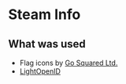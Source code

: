 ﻿Steam Info
==========

What was used
-------------
 * Flag icons by [Go Squared Ltd.](http://www.gosquared.com/)
 * [LightOpenID](https://code.google.com/p/lightopenid/)
